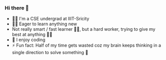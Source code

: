 ### Hi there 👋

- 👩‍💻 I'm a CSE undergrad at IIIT-Sricity
- 👩‍🔬 Eager to learn anything new
- Not really smart / fast learner 🤷‍♀️, but a hard worker, trying to give my best at anything 🙆‍♀️
- 🤖 I enjoy coding
- ⚡ Fun fact: Half of my time gets wasted coz my brain keeps thinking in a single direction to solve something 🤧 

<!--
**swathi-vennela/swathi-vennela** is a ✨ _special_ ✨ repository because its `README.md` (this file) appears on your GitHub profile.

Here are some ideas to get you started:

- 🔭 I’m currently working on ...
- 🌱 I’m currently learning ...
- 👯 I’m looking to collaborate on ...
- 🤔 I’m looking for help with ...
- 💬 Ask me about ...
- 📫 How to reach me: ...
- 😄 Pronouns: ...
- ⚡ Fun fact: ...
-->

